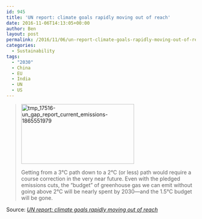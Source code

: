 ```yaml
---
id: 945
title: 'UN report: climate goals rapidly moving out of reach'
date: 2016-11-06T14:13:05+00:00
author: Ben
layout: post
permalink: /2016/11/06/un-report-climate-goals-rapidly-moving-out-of-reach/
categories:
  - Sustainability
tags:
  - "2030"
  - China
  - EU
  - India
  - UN
  - US
---
```

> [<img class="alignnone size-medium wp-image-946" src="http://www.benjaminoakes.com/wp-content/uploads/2016/11/tmp_17516-UN_gap_report_current_emissions-1865551979-300x159-1.png" alt="tmp_17516-un_gap_report_current_emissions-1865551979" width="300" height="159" />](http://www.benjaminoakes.com/wp-content/uploads/2016/11/tmp_17516-UN_gap_report_current_emissions-1865551979.png)
> 
> Getting from a 3°C path down to a 2°C (or less) path would require a course correction in the very near future. Even with the pledged emissions cuts, the “budget” of greenhouse gas we can emit without going above 2°C will be nearly spent by 2030—and the 1.5°C budget will be gone.

Source: _[UN report: climate goals rapidly moving out of reach](http://arstechnica.com/science/2016/11/un-report-climate-goals-rapidly-moving-out-of-reach/)_